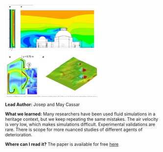 <img src="images/cfd.PNG?raw=true" width="300"/>

**Lead Author:** Josep and May Cassar

**What we learned:** Many researchers have been used fluid simulations in a heritage context, but we keep repeating the same mistakes. The air velocity is very low, which makes simulations difficult. Experimental validations are rare. There is scope for more nuanced studies of different agents of deterioration.

**Where can I read it?** The paper is available for free [here](https://doi.org/10.1186/s40494-018-0191-4)
